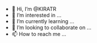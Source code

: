 - 👋 Hi, I’m @KIRATR
- 👀 I’m interested in ...
- 🌱 I’m currently learning ...
- 💞️ I’m looking to collaborate on ...
- 📫 How to reach me ...

<!---
KIRATR/KIRATR is a ✨ special ✨ repository because its `README.md` (this file) appears on your GitHub profile.
You can click the Preview link to take a look at your changes.
--->
